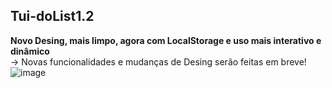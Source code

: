 ## Tui-doList1.2
<strong>Novo Desing, mais limpo, agora com LocalStorage e uso mais interativo e dinâmico</strong><br/>
-> Novas funcionalidades e mudanças de Desing serão feitas em breve!
![image](https://user-images.githubusercontent.com/111259694/223891958-57ad14e7-44f6-48d0-a36c-f0e97eb35fde.png)
